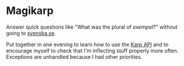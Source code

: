 # Magikarp
Answer quick questions like "What was the plural of _exempel_?" without going to [svenska.se](https://svenska.se).

Put together in one evening to learn how to use the [Karp API](https://spraakbanken4.it.gu.se/karp/v7/) and to encourage myself to check that I'm inflecting stuff properly more often.
Exceptions are unhandled because I had other priorities. 